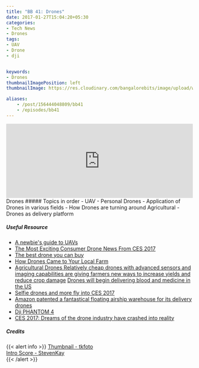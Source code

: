 ```yaml
---
title: "BB 41: Drones"
date: 2017-01-27T15:04:20+05:30
categories:
- Tech News
- Drones
tags:
- UAV
- Drone
- dji


keywords:
- Drones
thumbnailImagePosition: left
thumbnailImage: https://res.cloudinary.com/bangalorebits/image/upload/w_400,h_400,c_fill,r_max/v1517410310/bb-episode-assets/bb41-thumbnail.jpg

aliases:
    - /post/156444048809/bb41
    - /episodes/bb41
---
```

<iframe frameborder='0' height='200px' scrolling='no' seamless src='https://embed.simplecast.com/93b64a2f?color=f5f5f5' width='100%'></iframe>
<BR>
Drones
<!--more-->
##### Topics in order
- UAV
- Personal Drones
- Application of Drones in various fields
- How Drones are turning around Agricultural
- Drones as delivery platform

##### Useful Resource
*   [A newbie's guide to UAVs](https://diydrones.com/profiles/blogs/a-newbies-guide-to-uavs)
*   [The Most Exciting Consumer Drone News From CES 2017](https://www.forbes.com/sites/zarastone/2017/01/10/the-most-exciting-consumer-drone-news-from-ces-2017/#564b7babe7ee)
*   [The best drone you can buy](https://www.theverge.com/2014/7/31/5954891/best-drone-you-can-buy)
*   [How Drones Came to Your Local Farm](https://www.technologyreview.com/s/526491/agricultural-drones/)
*   [Agricultural Drones Relatively cheap drones with advanced sensors and imaging capabilities are giving farmers new ways to increase yields and reduce crop damage](https://indiatoday.intoday.in/story/indian-council-of-agricultural-research-drones-sensagri-monitor-crop-health-monitor-soil-health/1/719060.html)
    [Drones will begin delivering blood and medicine in the US](https://www.theverge.com/2016/8/2/12350274/zipline-drone-delivery-us-launch-blood-medicine)
*   [Selfie drones and more fly into CES 2017](https://finance.yahoo.com/news/new-drones-ces-2017-045700324.html)
*   [Amazon patented a fantastical floating airship warehouse for its delivery drones](https://www.theverge.com/2016/12/29/14114190/amazon-patent-drone-airship-delivery)
*   [Dji PHANTOM 4](https://www.dji.com/phantom-4)
*   [CES 2017: Dreams of the drone industry have crashed into reality](https://economictimes.indiatimes.com/articleshow/56535316.cms?utm_source=contentofinterest&utm_medium=text&utm_campaign=cppst)
##### Credits

{{< alert info  >}}
  [Thumbnail - tkfoto](tkfoto.com.sg) <BR>
  [Intro Score - StevenKay](https://plus.google.com/+StevenKay_Detachment)<BR>
{{< /alert >}}
